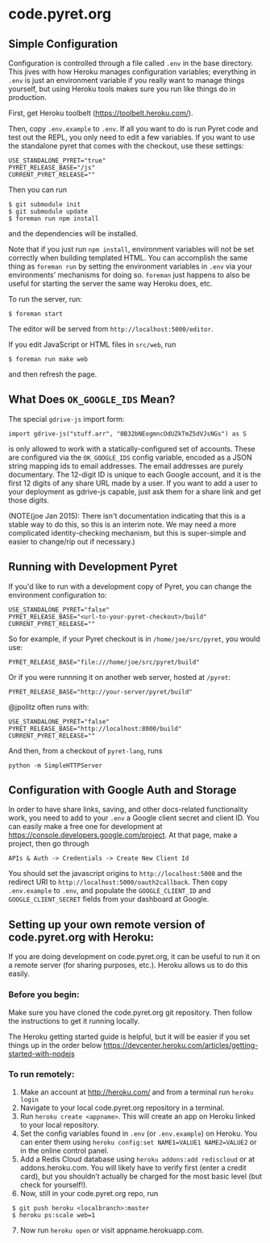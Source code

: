 
# code.pyret.org

## Simple Configuration

Configuration is controlled through a file called `.env` in the base
directory.  This jives with how Heroku manages configuration variables;
everything in `.env` is just an environment variable if you really want to
manage things yourself, but using Heroku tools makes sure you run like things
do in production.

First, get Heroku toolbelt (https://toolbelt.heroku.com/).

Then, copy `.env.example` to `.env`.  If all you want to do is run Pyret code
and test out the REPL, you only need to edit a few variables.  If you want to
use the standalone pyret that comes with the checkout, use these settings:

```
USE_STANDALONE_PYRET="true"
PYRET_RELEASE_BASE="/js"
CURRENT_PYRET_RELEASE=""
```

Then you can run

```
$ git submodule init
$ git submodule update
$ foreman run npm install
```

and the dependencies will be installed.

Note that if you just run `npm install`, environment variables will not be set
correctly when building templated HTML.  You can accomplish the same thing as
`foreman run` by setting the environment variables in `.env` via your
environments' mechanisms for doing so.  `foreman` just happens to also be
useful for starting the server the same way Heroku does, etc.

To run the server, run:

```
$ foreman start
```

The editor will be served from `http://localhost:5000/editor`.

If you edit JavaScript or HTML files in `src/web`, run

```
$ foreman run make web
```

and then refresh the page.

## What Does `OK_GOOGLE_IDS` Mean?

The special `gdrive-js` import form:

    import gdrive-js("stuff.arr", "0B32bNEogmncOdUZkTmZ5dVJsNGs") as S

is only allowed to work with a statically-configured set of accounts.  These
are configured via the `OK_GOOGLE_IDS` config variable, encoded as a JSON
string mapping ids to email addresses.  The email addresses are purely
documentary.  The 12-digit ID is unique to each Google account, and it is the
first 12 digits of any share URL made by a user.  If you want to add a user to
your deployment as gdrive-js capable, just ask them for a share link and get
those digits.

(NOTE(joe Jan 2015): There isn't documentation indicating that this is a stable
way to do this, so this is an interim note.  We may need a more complicated
identity-checking mechanism, but this is super-simple and easier to change/rip
out if necessary.)

## Running with Development Pyret

If you'd like to run with a development copy of Pyret, you can change the
environment configuration to:

```
USE_STANDALONE_PYRET="false"
PYRET_RELEASE_BASE="<url-to-your-pyret-checkout>/build"
CURRENT_PYRET_RELEASE=""
```

So for example, if your Pyret checkout is in `/home/joe/src/pyret`, you would
use:

```
PYRET_RELEASE_BASE="file:///home/joe/src/pyret/build"
```

Or if you were runnning it on another web server, hosted at `/pyret`:

```
PYRET_RELEASE_BASE="http://your-server/pyret/build"
```

@jpolitz often runs with:

```
USE_STANDALONE_PYRET="false"
PYRET_RELEASE_BASE="http://localhost:8000/build"
CURRENT_PYRET_RELEASE=""
```

And then, from a checkout of `pyret-lang`, runs

```
python -m SimpleHTTPServer
```



## Configuration with Google Auth and Storage


In order to have share links, saving, and other docs-related functionality
work, you need to add to your `.env` a Google client secret and client ID.
You can easily make a free one for development at
https://console.developers.google.com/project.  At that page, make a project,
then go through

    APIs & Auth -> Credentials -> Create New Client Id

You should set the javascript origins to `http://localhost:5000` and the
redirect URI to `http://localhost:5000/oauth2callback`.  Then copy
`.env.example` to `.env`, and populate the `GOOGLE_CLIENT_ID` and
`GOOGLE_CLIENT_SECRET` fields from your dashboard at Google.


## Setting up your own remote version of code.pyret.org with Heroku:

If you are doing development on code.pyret.org, it can be useful to run it on a remote server (for sharing purposes, etc.). Heroku allows us to do this easily.

### Before you begin:

Make sure you have cloned the code.pyret.org git repository. Then follow the instructions to get it running locally.

The Heroku getting started guide is helpful, but it will be easier if you set things up in the order below
https://devcenter.heroku.com/articles/getting-started-with-nodejs

### To run remotely:
1. Make an account at http://heroku.com/ and from a terminal run `heroku login`
2. Navigate to your local code.pyret.org repository in a terminal.
3.	Run `heroku create <appname>`. This will create an app on Heroku linked to your local repository.
4.	Set the config variables found in `.env` (or `.env.example`) on Heroku. You can enter them using `heroku config:set NAME1=VALUE1 NAME2=VALUE2` or in the online control panel.
5.	Add a Redis Cloud database using `heroku addons:add rediscloud` or at addons.heroku.com. You will likely have to verify first (enter a credit card), but you shouldn’t actually be charged for the most basic level (but check for yourself!).
6.	Now, still in your code.pyret.org repo, run
```
 $ git push heroku <localbranch>:master
 $ heroku ps:scale web=1
```
7.	Now run `heroku open` or visit appname.herokuapp.com.

